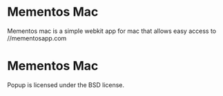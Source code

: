 # Mementos Mac

Mementos mac is a simple webkit app for mac that allows easy access to //mementosapp.com

# Mementos Mac

Popup is licensed under the BSD license.